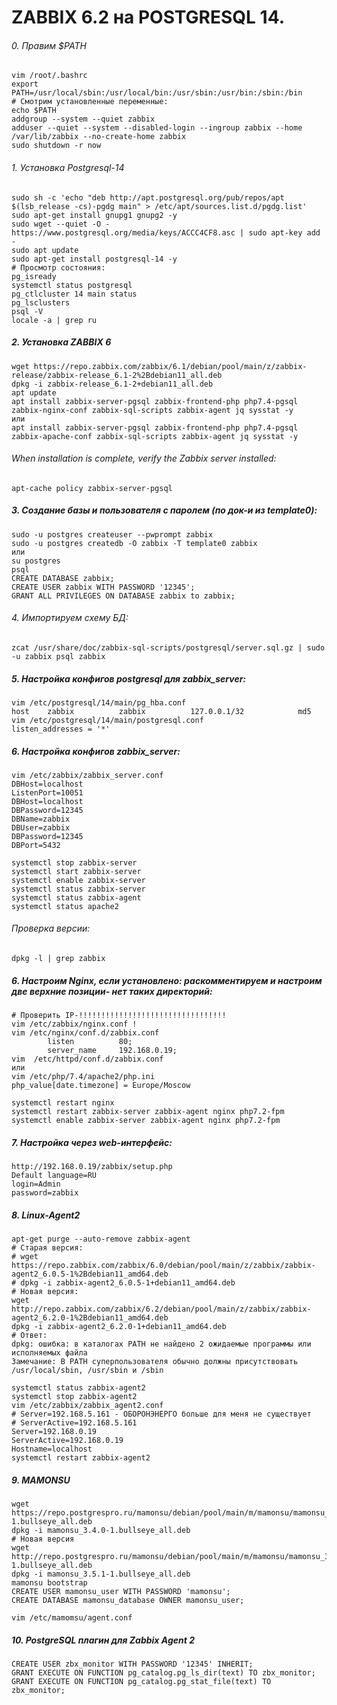 # ZABBIX 6.2 на POSTGRESQL 14.

###### 0. Правим $PATH
```
vim /root/.bashrc
export PATH=/usr/local/sbin:/usr/local/bin:/usr/sbin:/usr/bin:/sbin:/bin
# Смотрим установленные переменные:
echo $PATH
addgroup --system --quiet zabbix
adduser --quiet --system --disabled-login --ingroup zabbix --home /var/lib/zabbix --no-create-home zabbix
sudo shutdown -r now
```
###### 1. Установка Postgresql-14
```
sudo sh -c 'echo "deb http://apt.postgresql.org/pub/repos/apt $(lsb_release -cs)-pgdg main" > /etc/apt/sources.list.d/pgdg.list'
sudo apt-get install gnupg1 gnupg2 -y
sudo wget --quiet -O - https://www.postgresql.org/media/keys/ACCC4CF8.asc | sudo apt-key add -
sudo apt update
sudo apt-get install postgresql-14 -y
# Просмотр состояния:
pg_isready
systemctl status postgresql
pg_ctlcluster 14 main status
pg_lsclusters
psql -V
locale -a | grep ru
```
##### 2. Установка ZABBIX 6
```
wget https://repo.zabbix.com/zabbix/6.1/debian/pool/main/z/zabbix-release/zabbix-release_6.1-2%2Bdebian11_all.deb
dpkg -i zabbix-release_6.1-2+debian11_all.deb
apt update
apt install zabbix-server-pgsql zabbix-frontend-php php7.4-pgsql zabbix-nginx-conf zabbix-sql-scripts zabbix-agent jq sysstat -y
или
apt install zabbix-server-pgsql zabbix-frontend-php php7.4-pgsql zabbix-apache-conf zabbix-sql-scripts zabbix-agent jq sysstat -y
```
###### When installation is complete, verify the Zabbix server installed:
```
apt-cache policy zabbix-server-pgsql
```
##### 3. Создание базы и пользователя с паролем (по док-и из template0):
```
sudo -u postgres createuser --pwprompt zabbix
sudo -u postgres createdb -O zabbix -T template0 zabbix
или
su postgres
psql
CREATE DATABASE zabbix;
CREATE USER zabbix WITH PASSWORD '12345';
GRANT ALL PRIVILEGES ON DATABASE zabbix to zabbix;
```
###### 4. Импортируем схему БД:
```
zcat /usr/share/doc/zabbix-sql-scripts/postgresql/server.sql.gz | sudo -u zabbix psql zabbix
```
##### 5. Настройка конфигов postgresql для zabbix_server:
```
vim /etc/postgresql/14/main/pg_hba.conf
host    zabbix          zabbix          127.0.0.1/32            md5
vim /etc/postgresql/14/main/postgresql.conf
listen_addresses = '*' 
```
##### 6. Настройка конфигов zabbix_server:
```
vim /etc/zabbix/zabbix_server.conf
DBHost=localhost
ListenPort=10051
DBHost=localhost
DBPassword=12345
DBName=zabbix
DBUser=zabbix
DBPassword=12345
DBPort=5432
```
```
systemctl stop zabbix-server
systemctl start zabbix-server
systemctl enable zabbix-server
systemctl status zabbix-server
systemctl status zabbix-agent
systemctl status apache2
```
###### Проверка версии:
```
dpkg -l | grep zabbix
```
##### 6. Настроим Nginx, если установлено: раскомментируем и настроим две верхние позиции- нет таких директорий:
```
# Проверить IP-!!!!!!!!!!!!!!!!!!!!!!!!!!!!!!!!!
vim /etc/zabbix/nginx.conf !
vim /etc/nginx/conf.d/zabbix.conf
        listen          80;
        server_name     192.168.0.19;
vim  /etc/httpd/conf.d/zabbix.conf
или
vim /etc/php/7.4/apache2/php.ini
php_value[date.timezone] = Europe/Moscow

systemctl restart nginx
systemctl restart zabbix-server zabbix-agent nginx php7.2-fpm
systemctl enable zabbix-server zabbix-agent nginx php7.2-fpm
```

##### 7. Настройка через web-интерфейс:
```
http://192.168.0.19/zabbix/setup.php
Default language=RU
login=Admin
password=zabbix
```
##### 8. Linux-Agent2
```
apt-get purge --auto-remove zabbix-agent
# Старая версия:
# wget https://repo.zabbix.com/zabbix/6.0/debian/pool/main/z/zabbix/zabbix-agent2_6.0.5-1%2Bdebian11_amd64.deb
# dpkg -i zabbix-agent2_6.0.5-1+debian11_amd64.deb
# Новая версия:
wget http://repo.zabbix.com/zabbix/6.2/debian/pool/main/z/zabbix/zabbix-agent2_6.2.0-1%2Bdebian11_amd64.deb
dpkg -i zabbix-agent2_6.2.0-1+debian11_amd64.deb
# Ответ:
dpkg: ошибка: в каталогах PATH не найдено 2 ожидаемые программы или исполняемых файла
Замечание: В PATH суперпользователя обычно должны присутствовать /usr/local/sbin, /usr/sbin и /sbin

systemctl status zabbix-agent2
systemctl stop zabbix-agent2
vim /etc/zabbix/zabbix_agent2.conf
# Server=192.168.5.161 - ОБОРОНЭНЕРГО больше для меня не существует
# ServerActive=192.168.5.161
Server=192.168.0.19
ServerActive=192.168.0.19
Hostname=localhost
systemctl restart zabbix-agent2
```
##### 9. MAMONSU
```
wget https://repo.postgrespro.ru/mamonsu/debian/pool/main/m/mamonsu/mamonsu_3.4.0-1.bullseye_all.deb
dpkg -i mamonsu_3.4.0-1.bullseye_all.deb
# Новая версия
wget http://repo.postgrespro.ru/mamonsu/debian/pool/main/m/mamonsu/mamonsu_3.5.1-1.bullseye_all.deb
dpkg -i mamonsu_3.5.1-1.bullseye_all.deb
mamonsu bootstrap
CREATE USER mamonsu_user WITH PASSWORD 'mamonsu';
CREATE DATABASE mamonsu_database OWNER mamonsu_user;

vim /etc/mamomsu/agent.conf
```
##### 10. PostgreSQL плагин для Zabbix Agent 2
```
CREATE USER zbx_monitor WITH PASSWORD '12345' INHERIT;
GRANT EXECUTE ON FUNCTION pg_catalog.pg_ls_dir(text) TO zbx_monitor;
GRANT EXECUTE ON FUNCTION pg_catalog.pg_stat_file(text) TO zbx_monitor;


```



















